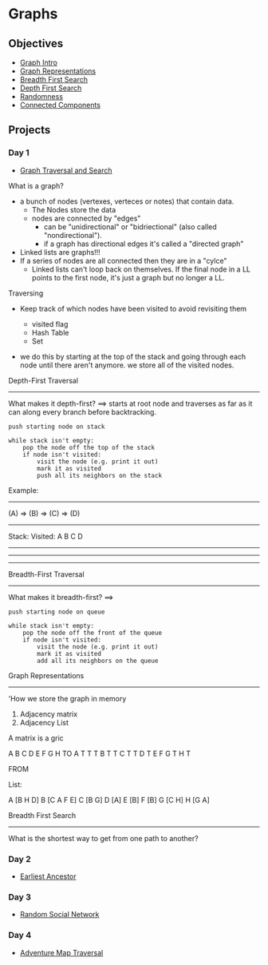 # Graphs

## Objectives

* [Graph Intro](objectives/graph-intro)
* [Graph Representations](objectives/graph-representations)
* [Breadth First Search](objectives/breadth-first-search)
* [Depth First Search](objectives/depth-first-search)
* [Randomness](objectives/randomness)
* [Connected Components](objectives/connected-components)

## Projects

### Day 1
* [Graph Traversal and Search](projects/graph)

What is a graph?
- a bunch of nodes (vertexes, verteces or notes) that contain data.
    - The Nodes store the data
    - nodes are connected by "edges"
        - can be "unidirectional" or "bidriectional" (also called "nondirectional").
        - if a graph has directional edges it's called a "directed graph"
- Linked lists are graphs!!!
- If a series of nodes are all connected then they are in a "cylce"
    - Linked lists can't loop back on themselves. If the final node in a LL points to the first node, it's just a graph but no longer a LL.

Traversing
- Keep track of which nodes have been visited to avoid revisiting them

    * visited flag
    * Hash Table
    * Set

- we do this by starting at the top of the stack and going through each node until there aren't anymore. we store all of the visited nodes.


Depth-First Traversal
_______
What makes it depth-first? ==> starts at root node and traverses as far as it can along every branch before backtracking.

    push starting node on stack

    while stack isn't empty:
        pop the node off the top of the stack
        if node isn't visited:
            visit the node (e.g. print it out)
            mark it as visited
            push all its neighbors on the stack
Example:
_______

(A) => (B) => (C) => (D)
_______

Stack: <stack empty> 
Visited: A B C D
______________
______________
______________

Breadth-First Traversal
_______
What makes it breadth-first? ==> 

    push starting node on queue

    while stack isn't empty:
        pop the node off the front of the queue
        if node isn't visited:
            visit the node (e.g. print it out)
            mark it as visited
            add all its neighbors on the queue

Graph Representations
_____________________
'How we store the graph in memory

1. Adjacency matrix
2. Adjacency List

A matrix is a gric

  A B C D E F G H    TO
A   T   T       T
B T   T 
C   T         T
D T
E
F
G       T
H T

FROM

List:

A [B H D]
B [C A F E]
C [B G]
D [A]
E [B]
F [B]
G [C H]
H [G A]

Breadth First Search
_____________________
What is the shortest way to get from one path to another?




### Day 2
* [Earliest Ancestor](projects/ancestor)

### Day 3
* [Random Social Network](projects/social)

### Day 4
* [Adventure Map Traversal](projects/adventure)
